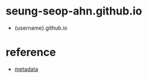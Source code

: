 # seung-seop-ahn.github.io

- {username}.github.io

# reference

- [metadata](https://nextjs.org/docs/app/api-reference/file-conventions/metadata)